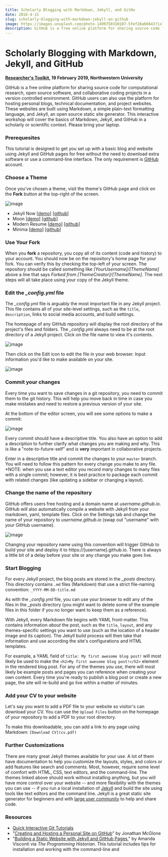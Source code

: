 ```yaml
---
title: Scholarly Blogging with Markdown, Jekyll, and GitHu
date: 2016-4-15
slug: scholarly-blogging-with-markdown-jekyll-an-github
image: https://images.unsplash.com/photo-1499750310107-5fef28a66643?ixlib=rb-4.0.3&ixid=M3wxMjA3fDB8MHxwaG90by1wYWdlfHx8fGVufDB8fHx8fA%3D%3D&auto=format&fit=crop&w=870&q=80
description: GitHub is a free online platform for sharing source code for computational research, open source software, and collaborative
---
```

# Scholarly Blogging with Markdown, Jekyll, and GitHub

**[Researcher's Toolkit](https://www.it.northwestern.edu/research/campus-events/researcher-toolkit.html), 19 February 2019, Northwestern University**

GitHub is a free online platform for sharing source code for computational research, open source software, and collaborative coding projects in a version controlled environment. GitHub users can also use the platform for hosting personal blogs, technical documentation, and project websites. These websites are built using Markdown, a simple plain-text formatting language, and Jekyll, an open source static site generator. This interactive workshop will cover the basics of Markdown, Jekyll, and GitHub in a scholarly or scientific context.  Please bring your laptop.

### Prerequesites
This tutorial is designed to get you set up with a basic blog and website using Jekyll and GitHub pages for free without the need to download extra software or use a command-line interface. The only requirement is [GitHub](https://github.com) account. 

### Choose a Theme
Once you've chosen a theme, visit the theme's GitHub page and click on the **Fork** button at the top-right of the screen.

![image](https://user-images.githubusercontent.com/24395592/53020156-f888ff80-341b-11e9-8c3a-96dafe85de55.png)

- Jekyll Now [[demo](http://jekyllnow.com/)] [[github](https://github.com/barryclark/jekyll-now)]
- Moon [[demo](https://taylantatli.github.io/Moon/)] [[github](https://github.com/TaylanTatli/Moon)] 
- Modern Resume [[demo](https://sproogen.github.io/modern-resume-theme/)] [[github](https://github.com/sproogen/modern-resume-theme)]
- Minima [[demo](https://jekyll.github.io/minima/)] [[github](https://github.com/jekyll/minima)]

### Use Your Fork
When you **fork** a repository, you copy all of its content (code and history) to your account. You should now be on the repository's home page for your fork. You can verify this by checking the top-left of your screen. The repository should be called something like *[YourUsername]/[ThemeName]* above a line that says *Forked from [ThemeCreator]/[ThemeName]*. The next steps will all take place using your copy of the Jekyll theme.

### Edit the *_config.yml* file
The *_config.yml* file is arguably the most important file in any Jekyll project. This file contains all of your site-level settings, such as the `title`, `description`, links to social media accounts, and build settings.

The homepage of any GitHub repository will display the root directory of the project's files and folders. The *_config.yml* always need to be at the root directory of a Jekyll project. Click on the file name to view it's contents.

![image](https://user-images.githubusercontent.com/24395592/53020549-b90ee300-341c-11e9-8229-ed369097e9cf.png)

Then click on the Edit icon to edit the file in your web browser. Input information you'd like to make available on your site.

![image](https://user-images.githubusercontent.com/24395592/53020774-4a7e5500-341d-11e9-9cac-fc1b91c92356.png)

### Commit your changes
Every time you want to save changes in a git repository, you need to commit them to the git history. This will help you move back in time in case you make mistakes and need to restore a previous version of your site.

At the bottom of the editor screen, you will see some options to make a commit:

![image](https://user-images.githubusercontent.com/24395592/53023613-3178a280-3423-11e9-9b22-0554dcddb9e2.png)

Every commit should have a descriptive title. You also have an option to add a description to further clarify what changes you are making and why. This is like a "note-to-future-self" and is **very** important in collaborative projects.

Enter in a descriptive title and commit the changes to your `master` branch. You will need to follow this pattern for every change you make to any file. *NOTE: when you use a text editor you record many changes to many files with a single commit; however, it is best practice to package each commit with related changes (like updating a sidebar or changing a layout).

### Change the name of the repository
GitHub offers users free hosting and a domain name at *username.github.io*. GitHub will also automatically compile a website with Jekyll from your markdown, yaml, template files. Click on the Settings tab and change the name of your repository to *username.github.io* (swap out "username" with *your* GitHub username).

![image](https://user-images.githubusercontent.com/24395592/53021354-a8f80300-341e-11e9-973e-07cfcdd665ba.png)

Changing your repository name using this convention will trigger GitHub to build your site and deploy it to https://[username].github.io. There is always a little bit of a delay before your site or any change you make goes live.

### Start Blogging
For every Jekyll project, the blog posts are stored in the *_posts* directory. This directory contains `.md` files (Markdown) that use a strict file-naming convention: `_YYYY-MM-DD-title.md`

As with the *_config.yml* file, you can use your browser to edit any of the files in the *_posts* directory (you might want to delete some of the example files in this folder if you no longer want to keep them as a reference). 

With Jekyll, every Markdown file begins with YAML front-matter. This contains information _about_ the post, such as the `title`, `layout`, and any themes-specific settings you want to use (such as the location of a header image and its caption). The Jekyll build process will then take that information and use according the site's configurations and HTML templates. 

For example, a YAML field of `title: My first awesome blog post!` will most likely be used to make the `<h2>My first awesome blog post!</h2>` element in the rendered blog post. For any of the themes you use, there will most likely be example posts and pages you can reference when creating your own content. Every time you're ready to publish a blog post or create a new page, the site will re-build and go live within a matter of minutes.

### Add your CV to your website
Let's say you want to add a PDF file to your website so visitor's can download your CV. You can use the `Upload Files` button on the homepage of your repository to add a PDF to your root directory.

To make this downloadable, you can add a link to any page using Markdown: `[Download CV](cv.pdf)`

### Further Customizations
There are many great Jekyll themes available for your use. A lot of them have documentation to help you customize the layouts, styles, and colors or add features like search and comments. Most, however, require some level of comfort with HTML, CSS, text editors, and the command-line. The themes linked above should work without installing anything, but you will have more control over your website -- and more flexibility with the themes you can use -- if you run a local installation of [Jekyll](https://jekyllrb.com/) and build the site using tools like text editors and the command line. Jekyll is a great static site generator for beginners and with [large user community](http://talk.jekyllrb.com/) to help and share code.

### Resources
- [Quick Interactive Git Tutorials](http://try.github.io/)
- "[Creating and Hosting a Personal Site on GitHub](http://jmcglone.com/guides/github-pages/)" by Jonathan McGlone
- "[Building a Static Website with Jekyll and GitHub Pages](https://programminghistorian.org/en/lessons/building-static-sites-with-jekyll-github-pages)," by Amanda Visconti via _The Programming Historian_. This tutorial includes tips for installation and working with the command-line and 